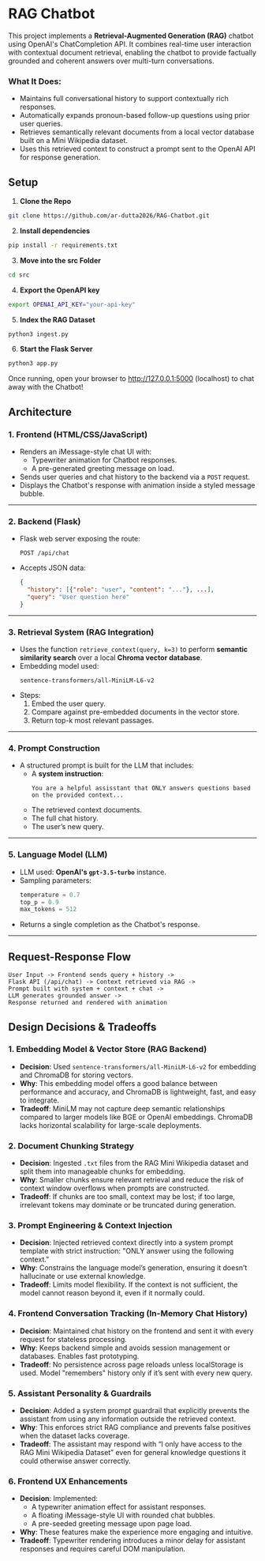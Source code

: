 # RAG Chatbot

This project implements a **Retrieval-Augmented Generation (RAG)** chatbot using OpenAI's ChatCompletion API. It combines real-time user interaction with contextual document retrieval, enabling the chatbot to provide factually grounded and coherent answers over multi-turn conversations.

### What It Does:
- Maintains full conversational history to support contextually rich responses.
- Automatically expands pronoun-based follow-up questions using prior user queries.
- Retrieves semantically relevant documents from a local vector database built on a Mini Wikipedia dataset.
- Uses this retrieved context to construct a prompt sent to the OpenAI API for response generation.


## Setup
1. **Clone the Repo**
```bash
git clone https://github.com/ar-dutta2026/RAG-Chatbot.git
```   

2. **Install dependencies**  
```bash
pip install -r requirements.txt
```

3. **Move into the src Folder**
```bash
cd src
```

4. **Export the OpenAPI key**
```bash
export OPENAI_API_KEY="your-api-key"
```

5. **Index the RAG Dataset**
```bash
python3 ingest.py
```

6. **Start the Flask Server**
```bash
python3 app.py
```

Once running, open your browser to http://127.0.0.1:5000 (localhost) to chat away with the Chatbot!

 
## Architecture

### 1. Frontend (HTML/CSS/JavaScript)
- Renders an iMessage-style chat UI with:
  - Typewriter animation for Chatbot responses.
  - A pre-generated greeting message on load.
- Sends user queries and chat history to the backend via a `POST` request.
- Displays the Chatbot's response with animation inside a styled message bubble.

---

### 2. Backend (Flask)
- Flask web server exposing the route:
  ```
  POST /api/chat
  ```
- Accepts JSON data:
  ```json
  {
    "history": [{"role": "user", "content": "..."}, ...],
    "query": "User question here"
  }
  ```

---

### 3. Retrieval System (RAG Integration)
- Uses the function `retrieve_context(query, k=3)` to perform **semantic similarity search** over a local **Chroma vector database**.
- Embedding model used: 
  ```
  sentence-transformers/all-MiniLM-L6-v2
  ```
- Steps:
  1. Embed the user query.
  2. Compare against pre-embedded documents in the vector store.
  3. Return top-k most relevant passages.

---

### 4. Prompt Construction
- A structured prompt is built for the LLM that includes:
  - A **system instruction**:
    ```
    You are a helpful assisstant that ONLY answers questions based on the provided context...
    ```
  - The retrieved context documents.
  - The full chat history.
  - The user’s new query.

---

### 5. Language Model (LLM)
- LLM used: **OpenAI's `gpt-3.5-turbo`** instance.
- Sampling parameters:
  ```python
  temperature = 0.7
  top_p = 0.9
  max_tokens = 512
  ```
- Returns a single completion as the Chatbot's response.

---

## Request-Response Flow

```
User Input -> Frontend sends query + history ->
Flask API (/api/chat) -> Context retrieved via RAG ->
Prompt built with system + context + chat ->
LLM generates grounded answer ->
Response returned and rendered with animation
```



## Design Decisions & Tradeoffs

### 1. **Embedding Model & Vector Store (RAG Backend)**
- **Decision**: Used `sentence-transformers/all-MiniLM-L6-v2` for embedding and ChromaDB for storing vectors.
- **Why**: This embedding model offers a good balance between performance and accuracy, and ChromaDB is lightweight, fast, and easy to integrate.
- **Tradeoff**: MiniLM may not capture deep semantic relationships compared to larger models like BGE or OpenAI embeddings. ChromaDB lacks horizontal scalability for large-scale deployments.

### 2. **Document Chunking Strategy**
- **Decision**: Ingested `.txt` files from the RAG Mini Wikipedia dataset and split them into manageable chunks for embedding.
- **Why**: Smaller chunks ensure relevant retrieval and reduce the risk of context window overflows when prompts are constructed.
- **Tradeoff**: If chunks are too small, context may be lost; if too large, irrelevant tokens may dominate or be truncated during generation.

### 3. **Prompt Engineering & Context Injection**
- **Decision**: Injected retrieved context directly into a system prompt template with strict instruction: "ONLY answer using the following context."
- **Why**: Constrains the language model’s generation, ensuring it doesn’t hallucinate or use external knowledge.
- **Tradeoff**: Limits model flexibility. If the context is not sufficient, the model cannot reason beyond it, even if it normally could.

### 4. **Frontend Conversation Tracking (In-Memory Chat History)**
- **Decision**: Maintained chat history on the frontend and sent it with every request for stateless processing.
- **Why**: Keeps backend simple and avoids session management or databases. Enables fast prototyping.
- **Tradeoff**: No persistence across page reloads unless localStorage is used. Model "remembers" history only if it’s sent with every new query.

### 5. **Assistant Personality & Guardrails**
- **Decision**: Added a system prompt guardrail that explicitly prevents the assistant from using any information outside the retrieved context.
- **Why**: This enforces strict RAG compliance and prevents false positives when the dataset lacks coverage.
- **Tradeoff**: The assistant may respond with “I only have access to the RAG Mini Wikipedia Dataset” even for general knowledge questions it could otherwise answer correctly.

### 6. **Frontend UX Enhancements**
- **Decision**: Implemented:
  - A typewriter animation effect for assistant responses.
  - A floating iMessage-style UI with rounded chat bubbles.
  - A pre-seeded greeting message upon page load.
- **Why**: These features make the experience more engaging and intuitive.
- **Tradeoff**: Typewriter rendering introduces a minor delay for assistant responses and requires careful DOM manipulation.